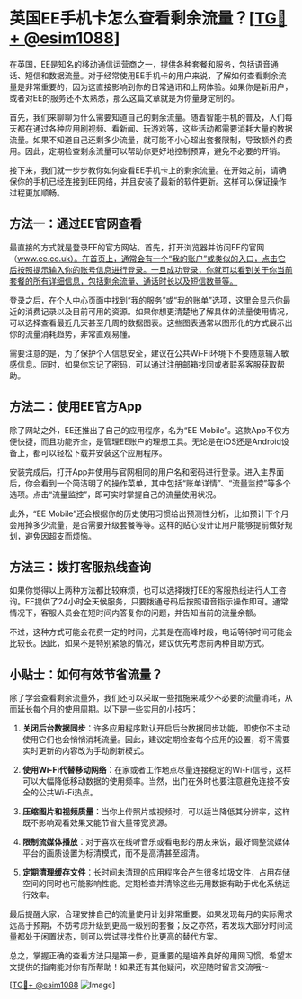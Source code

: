 # 英国EE手机卡怎么查看剩余流量？[[TG💪+ @esim1088](https://t.me/s/esim1088)]

在英国，EE是知名的移动通信运营商之一，提供各种套餐和服务，包括语音通话、短信和数据流量。对于经常使用EE手机卡的用户来说，了解如何查看剩余流量是非常重要的，因为这直接影响到你的日常通讯和上网体验。如果你是新用户，或者对EE的服务还不太熟悉，那么这篇文章就是为你量身定制的。

首先，我们来聊聊为什么需要知道自己的剩余流量。随着智能手机的普及，人们每天都在通过各种应用刷视频、看新闻、玩游戏等，这些活动都需要消耗大量的数据流量。如果不知道自己还剩多少流量，就可能不小心超出套餐限制，导致额外的费用。因此，定期检查剩余流量可以帮助你更好地控制预算，避免不必要的开销。

接下来，我们就一步步教你如何查看EE手机卡上的剩余流量。在开始之前，请确保你的手机已经连接到EE网络，并且安装了最新的软件更新。这样可以保证操作过程更加顺畅。

## 方法一：通过EE官网查看

最直接的方式就是登录EE的官方网站。首先，打开浏览器并访问EE的官网（www.ee.co.uk）。在首页上，通常会有一个“我的账户”或类似的入口，点击它后按照提示输入你的账号信息进行登录。一旦成功登录，你就可以看到关于你当前套餐的所有详细信息，包括剩余流量、通话时长以及短信数量等。

登录之后，在个人中心页面中找到“我的服务”或“我的账单”选项，这里会显示你最近的消费记录以及目前可用的资源。如果你想更清楚地了解具体的流量使用情况，可以选择查看最近几天甚至几周的数据图表。这些图表通常以图形化的方式展示出你的流量消耗趋势，非常直观易懂。

需要注意的是，为了保护个人信息安全，建议在公共Wi-Fi环境下不要随意输入敏感信息。同时，如果你忘记了密码，可以通过注册邮箱找回或者联系客服获取帮助。

## 方法二：使用EE官方App

除了网站之外，EE还推出了自己的应用程序，名为“EE Mobile”。这款App不仅方便快捷，而且功能齐全，是管理EE账户的理想工具。无论是在iOS还是Android设备上，都可以轻松下载并安装这个应用程序。

安装完成后，打开App并使用与官网相同的用户名和密码进行登录。进入主界面后，你会看到一个简洁明了的操作菜单，其中包括“账单详情”、“流量监控”等多个选项。点击“流量监控”，即可实时掌握自己的流量使用状况。

此外，“EE Mobile”还会根据你的历史使用习惯给出预测性分析，比如预计下个月会用掉多少流量，是否需要升级套餐等等。这样的贴心设计让用户能够提前做好规划，避免因超支而烦恼。

## 方法三：拨打客服热线查询

如果你觉得以上两种方法都比较麻烦，也可以选择拨打EE的客服热线进行人工咨询。EE提供了24小时全天候服务，只要拨通号码后按照语音指示操作即可。通常情况下，客服人员会在短时间内答复你的问题，并告知当前的流量余额。

不过，这种方式可能会花费一定的时间，尤其是在高峰时段，电话等待时间可能会比较长。因此，如果不是特别紧急的情况，建议优先考虑前两种自助方式。

## 小贴士：如何有效节省流量？

除了学会查看剩余流量外，我们还可以采取一些措施来减少不必要的流量消耗，从而延长每个月的使用周期。以下是一些实用的小技巧：

1. **关闭后台数据同步**：许多应用程序默认开启后台数据同步功能，即使你不主动使用它们也会悄悄消耗流量。因此，建议定期检查每个应用的设置，将不需要实时更新的内容改为手动刷新模式。
   
2. **使用Wi-Fi代替移动网络**：在家或者工作地点尽量连接稳定的Wi-Fi信号，这样可以大幅降低移动数据的使用频率。当然，出门在外时也要注意避免连接不安全的公共Wi-Fi热点。

3. **压缩图片和视频质量**：当你上传照片或视频时，可以适当降低其分辨率，这样既不影响观看效果又能节省大量带宽资源。

4. **限制流媒体播放**：对于喜欢在线听音乐或看电影的朋友来说，最好调整流媒体平台的画质设置为标清模式，而不是高清甚至超清。

5. **定期清理缓存文件**：长时间未清理的应用程序会产生很多垃圾文件，占用存储空间的同时也可能影响性能。定期检查并清除这些无用数据有助于优化系统运行效率。

最后提醒大家，合理安排自己的流量使用计划非常重要。如果发现每月的实际需求远高于预期，不妨考虑升级到更高一级别的套餐；反之亦然，若发现大部分时间流量都处于闲置状态，则可以尝试寻找性价比更高的替代方案。

总之，掌握正确的查看方法只是第一步，更重要的是培养良好的用网习惯。希望本文提供的指南能对你有所帮助！如果还有其他疑问，欢迎随时留言交流哦～

[[TG💪+ @esim1088](https://t.me/s/esim1088) ![Image](https://i.postimg.cc/4NQfJmqS/Snipaste-2025-05-13-00-14-12.png)]